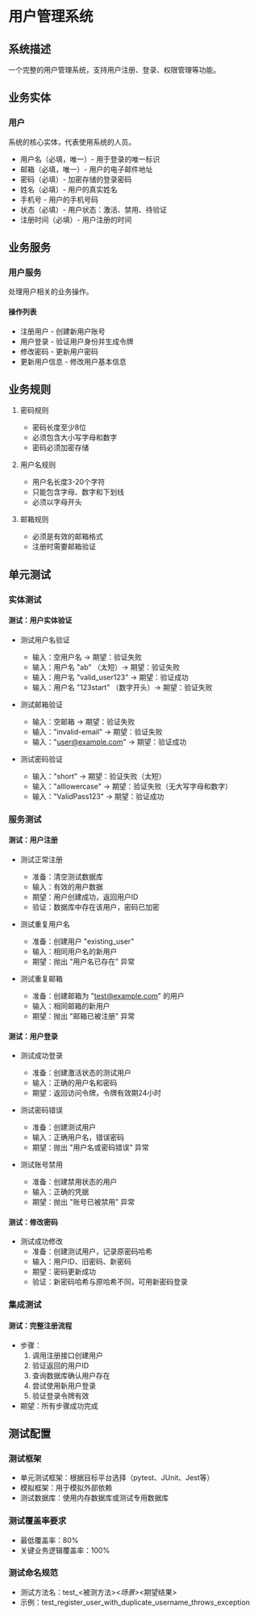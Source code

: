 # 用户管理系统

## 系统描述
一个完整的用户管理系统，支持用户注册、登录、权限管理等功能。

## 业务实体

### 用户
系统的核心实体，代表使用系统的人员。
- 用户名（必填，唯一）- 用于登录的唯一标识
- 邮箱（必填，唯一）- 用户的电子邮件地址
- 密码（必填）- 加密存储的登录密码
- 姓名（必填）- 用户的真实姓名
- 手机号 - 用户的手机号码
- 状态（必填）- 用户状态：激活、禁用、待验证
- 注册时间（必填）- 用户注册的时间

## 业务服务

### 用户服务
处理用户相关的业务操作。

#### 操作列表
- 注册用户 - 创建新用户账号
- 用户登录 - 验证用户身份并生成令牌
- 修改密码 - 更新用户密码
- 更新用户信息 - 修改用户基本信息

## 业务规则

1. 密码规则
   - 密码长度至少8位
   - 必须包含大小写字母和数字
   - 密码必须加密存储

2. 用户名规则
   - 用户名长度3-20个字符
   - 只能包含字母、数字和下划线
   - 必须以字母开头

3. 邮箱规则
   - 必须是有效的邮箱格式
   - 注册时需要邮箱验证

## 单元测试

### 实体测试

#### 测试：用户实体验证
- 测试用户名验证
  - 输入：空用户名 → 期望：验证失败
  - 输入：用户名 "ab" （太短）→ 期望：验证失败
  - 输入：用户名 "valid_user123" → 期望：验证成功
  - 输入：用户名 "123start" （数字开头）→ 期望：验证失败
  
- 测试邮箱验证
  - 输入：空邮箱 → 期望：验证失败
  - 输入："invalid-email" → 期望：验证失败
  - 输入："user@example.com" → 期望：验证成功
  
- 测试密码验证
  - 输入："short" → 期望：验证失败（太短）
  - 输入："alllowercase" → 期望：验证失败（无大写字母和数字）
  - 输入："ValidPass123" → 期望：验证成功

### 服务测试

#### 测试：用户注册
- 测试正常注册
  - 准备：清空测试数据库
  - 输入：有效的用户数据
  - 期望：用户创建成功，返回用户ID
  - 验证：数据库中存在该用户，密码已加密
  
- 测试重复用户名
  - 准备：创建用户 "existing_user"
  - 输入：相同用户名的新用户
  - 期望：抛出 "用户名已存在" 异常
  
- 测试重复邮箱
  - 准备：创建邮箱为 "test@example.com" 的用户
  - 输入：相同邮箱的新用户
  - 期望：抛出 "邮箱已被注册" 异常

#### 测试：用户登录
- 测试成功登录
  - 准备：创建激活状态的测试用户
  - 输入：正确的用户名和密码
  - 期望：返回访问令牌，令牌有效期24小时
  
- 测试密码错误
  - 准备：创建测试用户
  - 输入：正确用户名，错误密码
  - 期望：抛出 "用户名或密码错误" 异常
  
- 测试账号禁用
  - 准备：创建禁用状态的用户
  - 输入：正确的凭据
  - 期望：抛出 "账号已被禁用" 异常

#### 测试：修改密码
- 测试成功修改
  - 准备：创建测试用户，记录原密码哈希
  - 输入：用户ID、旧密码、新密码
  - 期望：密码更新成功
  - 验证：新密码哈希与原哈希不同，可用新密码登录

### 集成测试

#### 测试：完整注册流程
- 步骤：
  1. 调用注册接口创建用户
  2. 验证返回的用户ID
  3. 查询数据库确认用户存在
  4. 尝试使用新用户登录
  5. 验证登录令牌有效
- 期望：所有步骤成功完成

## 测试配置

### 测试框架
- 单元测试框架：根据目标平台选择（pytest、JUnit、Jest等）
- 模拟框架：用于模拟外部依赖
- 测试数据库：使用内存数据库或测试专用数据库

### 测试覆盖率要求
- 最低覆盖率：80%
- 关键业务逻辑覆盖率：100%

### 测试命名规范
- 测试方法名：test_<被测方法>_<场景>_<期望结果>
- 示例：test_register_user_with_duplicate_username_throws_exception